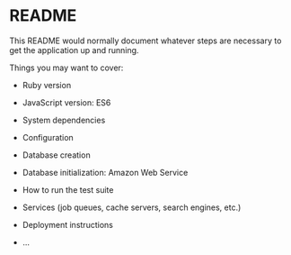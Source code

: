 # README

This README would normally document whatever steps are necessary to get the
application up and running.

Things you may want to cover:

* Ruby version
* JavaScript version: ES6

* System dependencies

* Configuration

* Database creation

* Database initialization: Amazon Web Service

* How to run the test suite

* Services (job queues, cache servers, search engines, etc.)

* Deployment instructions

* ...
